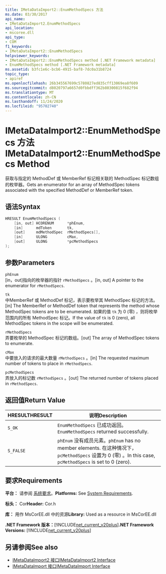 ```yaml
---
title: IMetaDataImport2::EnumMethodSpecs 方法
ms.date: 03/30/2017
api_name:
- IMetaDataImport2.EnumMethodSpecs
api_location:
- mscoree.dll
api_type:
- COM
f1_keywords:
- IMetaDataImport2::EnumMethodSpecs
helpviewer_keywords:
- IMetaDataImport2::EnumMethodSpecs method [.NET Framework metadata]
- EnumMethodSpecs method [.NET Framework metadata]
ms.assetid: b3fc1e6c-bcb6-4915-baf8-7dc0a31b8724
topic_type:
- apiref
ms.openlocfilehash: 26b345567699c5780827ed835cff13069ea8f609
ms.sourcegitcommit: d8020797a6657d0fbbdff362b80300815f682f94
ms.translationtype: MT
ms.contentlocale: zh-CN
ms.lasthandoff: 11/24/2020
ms.locfileid: "95702740"
---
```

# <a name="imetadataimport2enummethodspecs-method"></a><span data-ttu-id="9615f-102">IMetaDataImport2::EnumMethodSpecs 方法</span><span class="sxs-lookup"><span data-stu-id="9615f-102">IMetaDataImport2::EnumMethodSpecs Method</span></span>

<span data-ttu-id="9615f-103">获取与指定的 MethodDef 或 MemberRef 标记相关联的 MethodSpec 标记数组的枚举器。</span><span class="sxs-lookup"><span data-stu-id="9615f-103">Gets an enumerator for an array of MethodSpec tokens associated with the specified MethodDef or MemberRef token.</span></span>  
  
## <a name="syntax"></a><span data-ttu-id="9615f-104">语法</span><span class="sxs-lookup"><span data-stu-id="9615f-104">Syntax</span></span>  
  
```cpp  
HRESULT EnumMethodSpecs (  
    [in, out] HCORENUM      *phEnum,
    [in]      mdToken       tk,  
    [out]     mdMethodSpec  rMethodSpecs[],  
    [in]      ULONG         cMax,  
    [out]     ULONG         *pcMethodSpecs  
);
```  
  
## <a name="parameters"></a><span data-ttu-id="9615f-105">参数</span><span class="sxs-lookup"><span data-stu-id="9615f-105">Parameters</span></span>  

 `phEnum`  
 <span data-ttu-id="9615f-106">[in，out]指向的枚举器的指针 `rMethodSpecs` 。</span><span class="sxs-lookup"><span data-stu-id="9615f-106">[in, out] A pointer to the enumerator for `rMethodSpecs`.</span></span>  
  
 `tk`  
 <span data-ttu-id="9615f-107">中MemberRef 或 MethodDef 标记，表示要枚举其 MethodSpec 标记的方法。</span><span class="sxs-lookup"><span data-stu-id="9615f-107">[in] The MemberRef or MethodDef token that represents the method whose MethodSpec tokens are to be enumerated.</span></span> <span data-ttu-id="9615f-108">如果的值 `tk` 为 0 (零) ，则将枚举范围内的所有 MethodSpec 标记。</span><span class="sxs-lookup"><span data-stu-id="9615f-108">If the value of `tk` is 0 (zero), all MethodSpec tokens in the scope will be enumerated.</span></span>  
  
 `rMethodSpecs`  
 <span data-ttu-id="9615f-109">弄要枚举的 MethodSpec 标记的数组。</span><span class="sxs-lookup"><span data-stu-id="9615f-109">[out] The array of MethodSpec tokens to enumerate.</span></span>  
  
 `cMax`  
 <span data-ttu-id="9615f-110">中要放入的请求的最大数量 `rMethodSpecs` 。</span><span class="sxs-lookup"><span data-stu-id="9615f-110">[in] The requested maximum number of tokens to place in `rMethodSpecs`.</span></span>  
  
 `pcMethodSpecs`  
 <span data-ttu-id="9615f-111">弄放入的标记数 `rMethodSpecs` 。</span><span class="sxs-lookup"><span data-stu-id="9615f-111">[out] The returned number of tokens placed in `rMethodSpecs`.</span></span>  
  
## <a name="return-value"></a><span data-ttu-id="9615f-112">返回值</span><span class="sxs-lookup"><span data-stu-id="9615f-112">Return Value</span></span>  
  
|<span data-ttu-id="9615f-113">HRESULT</span><span class="sxs-lookup"><span data-stu-id="9615f-113">HRESULT</span></span>|<span data-ttu-id="9615f-114">说明</span><span class="sxs-lookup"><span data-stu-id="9615f-114">Description</span></span>|  
|-------------|-----------------|  
|`S_OK`|<span data-ttu-id="9615f-115">`EnumMethodSpecs` 已成功返回。</span><span class="sxs-lookup"><span data-stu-id="9615f-115">`EnumMethodSpecs` returned successfully.</span></span>|  
|`S_FALSE`|<span data-ttu-id="9615f-116">`phEnum` 没有成员元素。</span><span class="sxs-lookup"><span data-stu-id="9615f-116">`phEnum` has no member elements.</span></span> <span data-ttu-id="9615f-117">在这种情况下， `pcMethodSpecs` 设置为 0 (零) 。</span><span class="sxs-lookup"><span data-stu-id="9615f-117">In this case, `pcMethodSpecs` is set to 0 (zero).</span></span>|  
  
## <a name="requirements"></a><span data-ttu-id="9615f-118">要求</span><span class="sxs-lookup"><span data-stu-id="9615f-118">Requirements</span></span>  

 <span data-ttu-id="9615f-119">**平台：** 请参阅 [系统要求](../../get-started/system-requirements.md)。</span><span class="sxs-lookup"><span data-stu-id="9615f-119">**Platforms:** See [System Requirements](../../get-started/system-requirements.md).</span></span>  
  
 <span data-ttu-id="9615f-120">**标头：** Cor</span><span class="sxs-lookup"><span data-stu-id="9615f-120">**Header:** Cor.h</span></span>  
  
 <span data-ttu-id="9615f-121">**库：** 用作 MsCorEE.dll 中的资源</span><span class="sxs-lookup"><span data-stu-id="9615f-121">**Library:** Used as a resource in MsCorEE.dll</span></span>  
  
 <span data-ttu-id="9615f-122">**.NET Framework 版本：**[!INCLUDE[net_current_v20plus](../../../../includes/net-current-v20plus-md.md)]</span><span class="sxs-lookup"><span data-stu-id="9615f-122">**.NET Framework Versions:** [!INCLUDE[net_current_v20plus](../../../../includes/net-current-v20plus-md.md)]</span></span>  
  
## <a name="see-also"></a><span data-ttu-id="9615f-123">另请参阅</span><span class="sxs-lookup"><span data-stu-id="9615f-123">See also</span></span>

- [<span data-ttu-id="9615f-124">IMetaDataImport2 接口</span><span class="sxs-lookup"><span data-stu-id="9615f-124">IMetaDataImport2 Interface</span></span>](imetadataimport2-interface.md)
- [<span data-ttu-id="9615f-125">IMetaDataImport 接口</span><span class="sxs-lookup"><span data-stu-id="9615f-125">IMetaDataImport Interface</span></span>](imetadataimport-interface.md)

